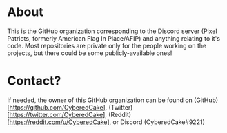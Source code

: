 # About
This is the GitHub organization corresponding to the Discord server (Pixel Patriots, formerly American Flag In Place/AFIP) and anything relating to it's code. Most repositories are private only for the people working on the projects, but there could be some publicly-available ones!

# Contact?
If needed, the owner of this GitHub organization can be found on (GitHub)[https://github.com/CyberedCake], (Twitter)[https://twitter.com/CyberedCake], (Reddit)[https://reddit.com/u/CyberedCake], or Discord (CyberedCake#9221)
